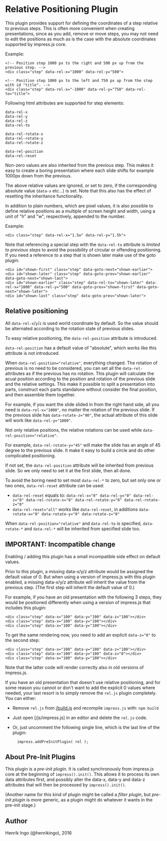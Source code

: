 Relative Positioning Plugin
===========================

This plugin provides support for defining the coordinates of a step relative
to previous steps. This is often more convenient when creating presentations,
since as you add, remove or move steps, you may not need to edit the positions
as much as is the case with the absolute coordinates supported by impress.js
core.

Example:

    <!-- Position step 1000 px to the right and 500 px up from the previous step. -->
    <div class="step" data-rel-x="1000" data-rel-y="500">
        
    <!-- Position step 1000 px to the left and 750 px up from the step with id "title". -->
    <div class="step" data-rel-x="-1000" data-rel-y="750" data-rel-to="title">

Following html attributes are supported for step elements:

    data-rel-x
    data-rel-y
    data-rel-z
    data-rel-to

    data-rel-rotate-x
    data-rel-rotate-y
    data-rel-rotate-z

    data-rel-position
    data-rel-reset

Non-zero values are also inherited from the previous step. This makes it easy to 
create a boring presentation where each slide shifts for example 1000px down 
from the previous.

The above relative values are ignored, or set to zero, if the corresponding 
absolute value (`data-x` etc...) is set. Note that this also has the effect of
resetting the inheritance functionality.

In addition to plain numbers, which are pixel values, it is also possible to
define relative positions as a multiple of screen height and width, using
a unit of "h" and "w", respectively, appended to the number.

Example:

    <div class="step" data-rel-x="1.5w" data-rel-y="1.5h">

Note that referencing a special step with the `data-rel-to` attribute is *limited to previous steps* to avoid the possibility of circular or offending positioning.
If you need a reference to a step that is shown later make use of the goto plugin:


    <div id="shown-first" class="step" data-goto-next="shown-earlier">
    <div id="shown-later" class="step" data-goto-prev="shown-earlier" data-goto-next="shown-last">
    <div id="shown-earlier" class="step" data-rel-to="shown-later" data-rel-x="1000" data-rel-y="500" data-goto-prev="shown-first" data-goto-next="shown-later">
    <div id="shown-last" class="step" data-goto-prev="shown-later">

Relative positioning
--------------------

All `data-rel-x`/`y`/`z` is used world coordinate by default. So the value should be alternated according to the rotation state of previous slides.

To easy relative positioning, the `data-rel-position` attribute is introduced.

`data-rel-position` has a default value of "absolute", which works like this attribute is not introduced.

When `data-rel-position="relative"`, everything changed. The rotation of previous is no need to be considered, you can set all the `data-rel-` attributes as if the previous has no rotation. This plugin will calculate the acual position according to the position and rotation of the previous slide and the relative settings. This make it possible to split a presentation into parts, construct each parts standalone without consider the final position, and then assemble them together.

For example, if you want the slide slided in from the right hand side, all you need is `data-rel-x="1000"`, no matter the rotation of the previous slide. If the previous slide has `data-rotate-z="90"`, the actual attribute of this slide will work like `data-rel-y="1000"`.

Not only relative positions, the relative rotations can be used while `data-rel-position="relative"`.

For example, `data-rel-rotate-y="45"` will make the slide has an angle of 45 degree to the previous slide. It make it easy to build a circle and do other complicated positioning.

If not set, the `data-rel-position` attribute will be inherited from previous slide. So we only need to set it at the first slide, then all done.

To avoid the boring need to set most `data-rel-*` to zero, but set only one or two ones, `data-rel-reset` attribute can be used: 

- `data-rel-reset` equals to: `data-rel-x="0" data-rel-y="0" data-rel-z="0" data-rel-rotate-x="0" data-rel-rotate-y="0" data-rel-rotate-z="0"`
- `data-rel-reset="all"` works like `data-rel-reset`, in additions `data-rotate-x="0" data-rotate-y="0" data-rotate-z="0"`

When `data-rel-position="relative"` and `data-rel-to` is specified, `data-rotate-*` and `data-rel-*` will be inherited from specified slide too.

IMPORTANT: Incompatible change
------------------------------

Enabling / adding this plugin has a small incompatible side effect on default values.

Prior to this plugin, a missing data-x/y/z attribute would be assigned the default value of 0.
But when using a version of impress.js with this plugin enabled, a missing data-x/y/z attribute
will inherit the value from the previous step. (The first step will inherit the default value of 0.)

For example, if you have an old presentation with the following 3 steps, they would be positioned
differently when using a version of impress.js that includes this plugin:

    <div class="step" data-x="100" data-y="100" data-z="100"></div>
    <div class="step" data-x="100" data-y="100"></div>
    <div class="step" data-x="100" data-y="100"></div>

To get the same rendering now, you need to add an explicit `data-z="0"` to the second step:

    <div class="step" data-x="100" data-y="100" data-z="100"></div>
    <div class="step" data-x="100" data-y="100" data-z="0"></div>
    <div class="step" data-x="100" data-y="100"></div>

Note that the latter code will render correctly also in old versions of impress.js.

If you have an old presentation that doesn't use relative positioning, and for some reason you
cannot or don't want to add the explicit 0 values where needed, your last resort is to simply
remove the `rel.js` plugin completely. You can either:

* Remove `rel.js` from [/build.js](../../../build.js) and recompile `impress.js` with: `npm build`
* Just open [/js/impress.js] in an editor and delete the `rel.js` code.
* Or, just uncomment the following single line, which is the last line of the plugin:

        impress.addPreInitPlugin( rel );


About Pre-Init Plugins
----------------------

This plugin is a *pre-init plugin*. It is called synchronously from impress.js
core at the beginning of `impress().init()`. This allows it to process its own
data attributes first, and possibly alter the data-x, data-y and data-z attributes
that will then be processed by `impress().init()`.

(Another name for this kind of plugin might be called a *filter plugin*, but
*pre-init plugin* is more generic, as a plugin might do whatever it wants in
the pre-init stage.)


Author
------

Henrik Ingo (@henrikingo), 2016
